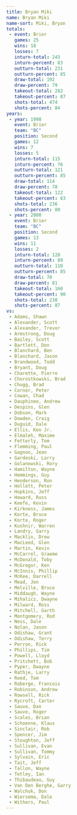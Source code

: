 ```yaml
---
title: Bryan Miki
name: Bryan Miki
name-sort: Miki, Bryan
totals:
 - event: Brier
   games: 25
   wins: 18
   losses: 7
   inturn-total: 243
   inturn-percent: 83
   outturn-total: 231
   outturn-percent: 85
   draw-total: 192
   draw-percent: 79
   takeout-total: 282
   takeout-percent: 87
   shots-total: 474
   shots-percent: 84
years:
 - year: 1998
   event: Brier
   team: "BC"
   position: Second
   games: 12
   wins: 7
   losses: 5
   inturn-total: 115
   inturn-percent: 76
   outturn-total: 121
   outturn-percent: 85
   draw-total: 114
   draw-percent: 78
   takeout-total: 122
   takeout-percent: 83
   shots-total: 236
   shots-percent: 80
 - year: 2000
   event: Brier
   team: "BC"
   position: Second
   games: 13
   wins: 11
   losses: 2
   inturn-total: 128
   inturn-percent: 89
   outturn-total: 110
   outturn-percent: 85
   draw-total: 78
   draw-percent: 81
   takeout-total: 160
   takeout-percent: 90
   shots-total: 238
   shots-percent: 87
vs:
 - Adams, Shawn
 - Alexander, Scott
 - Alexander, Trevor
 - Armstrong, Doug
 - Bailey, Scott
 - Bartlett, Don
 - Blanchard, Ben
 - Blanchard, Jason
 - Brandwood, Todd
 - Bryant, Doug
 - Charette, Pierre
 - Chorostkowski, Brad
 - Chugg, Brad
 - Corner, Peter
 - Cowan, Chad
 - Dauphinee, Andrew
 - Despins, Glen
 - Dobson, Mark
 - Dowden, Craig
 - Duguid, Dale
 - Ellis, Ken Jr.
 - Elmaleh, Maxime
 - Fetterly, Tom
 - Flemming, Paul
 - Gagnon, Jean
 - Gardeski, Larry
 - Golanowski, Rory
 - Hamilton, Wayne
 - Hemmings, Guy
 - Henderson, Ron
 - Hollett, Peter
 - Hopkins, Jeff
 - Howard, Russ
 - Keefe, Kevin
 - Kirkness, James
 - Korte, Bruce
 - Korte, Roger
 - Kushnir, Warren
 - Landry, Garry
 - Macklin, Drew
 - MacLeod, Glen
 - Martin, Kevin
 - McCarrel, Graeme
 - McDonald, Toby
 - McGregor, Ken
 - McInnis, Phillip
 - McKee, Darrell
 - Mead, Jon
 - Melville, Bruce
 - Middaugh, Wayne
 - Mihalicz, Dwayne
 - Milward, Ross
 - Mitchell, Garth
 - Montgomery, Rod
 - Ness, Dale
 - Nolan, Jason
 - Odishaw, Grant
 - Odishaw, Terry
 - Perron, Rick
 - Phillips, Tim
 - Powell, Lloyd
 - Pritchett, Bob
 - Pyper, Dwayne
 - Rathje, Larry
 - Reed, Tom
 - Roberge, Francois
 - Robinson, Andrew
 - Rowsell, Rick
 - Rycroft, Carter
 - Sauve, Dan
 - Sauve, Roger
 - Scales, Brian
 - Schoenne, Klaus
 - Sinclair, Rob
 - Spencer, Jim
 - Stoughton, Jeff
 - Sullivan, Evan
 - Sullivan, Tommy
 - Sylvain, Eric
 - Tait, Jeff
 - Tallon, Wayne
 - Tetley, Ian
 - Thibaudeau, Guy
 - Van Den Berghe, Garry
 - Walchuk, Don
 - Wiersema, Dale
 - Withers, Paul
---
```

